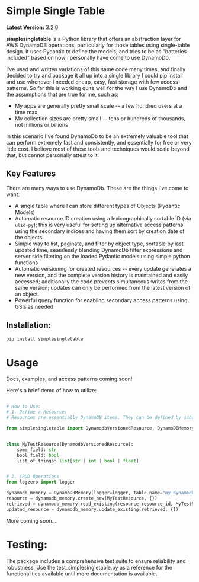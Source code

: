 # Simple Single Table

**Latest Version:** 3.2.0

**simplesingletable** is a Python library that offers an abstraction layer for AWS DynamoDB operations, particularly for
those tables using single-table design. It uses Pydantic to define the models, and tries to be as "batteries-included"
based on how I personally have come to use DynamoDb.

I've used and written variations of this same code many times, and finally decided to try and package it all up into a
single library I could pip install and use whenever I needed cheap, easy, fast storage with few access patterns. So far
this is working quite well for the way I use DynamoDb and the assumptions that are true for me, such as:

* My apps are generally pretty small scale -- a few hundred users at a time max
* My collection sizes are pretty small -- tens or hundreds of thousands, not millions or billions

In this scenario I've found DynamoDb to be an extremely valuable tool that can perform extremely fast and consistently,
and essentially for free or very little cost. I believe most of these tools and techniques would scale beyond that,
but cannot personally attest to it.

## Key Features

There are many ways to use DynamoDb. These are the things I've come to want:

* A single table where I can store different types of Objects (Pydantic Models)
* Automatic resource ID creation using a lexicographically sortable ID (via `ulid-py`); this is very useful for setting
  up alternative access patterns using the secondary indices and having them sort by creation date of the objects.
* Simple way to list, paginate, and filter by object type, sortable by last updated time, seamlessly blending DynamoDb
  filter expressions and server side filtering on the loaded Pydantic models using simple python functions
* Automatic versioning for created resources -- every update generates a new version, and the complete version history
  is maintained and easily accessed; additionally the code prevents simultaneous writes from the same version; updates
  can only be performed from the latest version of an object.
* Powerful query function for enabling secondary access patterns using GSIs as needed

## Installation:

```bash
pip install simplesingletable
```

# Usage

Docs, examples, and access patterns coming soon!

Here's a brief demo of how to utilize:

```python

# How to Use:
# 1. Define a Resource:
# Resources are essentially DynamoDB items. They can be defined by subclassing `DynamodbVersionedResource`:

from simplesingletable import DynamodbVersionedResource, DynamoDBMemory


class MyTestResource(DynamodbVersionedResource):
    some_field: str
    bool_field: bool
    list_of_things: list[str | int | bool | float]


# 2. CRUD Operations
from logzero import logger

dynamodb_memory = DynamoDBMemory(logger=logger, table_name="my-dynamodb-table")
resource = dynamodb_memory.create_new(MyTestResource, {})
retrieved = dynamodb_memory.read_existing(resource.resource_id, MyTestResource)
updated_resource = dynamodb_memory.update_existing(retrieved, {})
```

More coming soon...

# Testing:

The package includes a comprehensive test suite to ensure reliability and robustness. Use the test_simplesingletable.py
as a reference for the functionalities available until more documentation is available.
